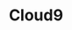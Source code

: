 ---
blog: https://c9.io/blog
codehost: https://github.com/https://github.com/c9
colors:
- '#00A8E9'
facebook: https://www.facebook.com/Cloud9IDE
images:
- c9-ar21.svg
- c9-icon.svg
logohandle: c9
sort: cloud9
title: Cloud9
twitter: https://x.com/cloud9ide
website: https://c9.io/
wikipedia: https://en.wikipedia.org/wiki/Cloud9_IDE
---